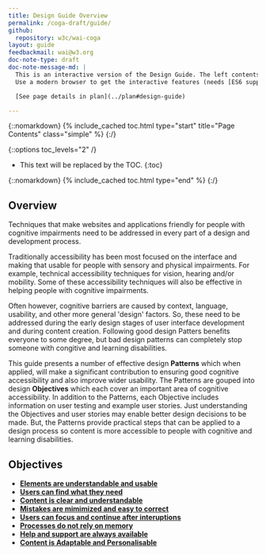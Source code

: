 ```yaml
---
title: Design Guide Overview
permalink: /coga-draft/guide/
github:
  repository: w3c/wai-coga
layout: guide
feedbackmail: wai@w3.org
doc-note-type: draft
doc-note-message-md: |
  This is an interactive version of the Design Guide. The left contents can be expanded and closed.
  Use a modern browser to get the interactive features (needs [ES6 support](https://caniuse.com/#search=es6)).

  [See page details in plan](../plan#design-guide)

---
```

{::nomarkdown}
{% include_cached toc.html type="start" title="Page Contents" class="simple" %}
{:/}

{::options toc_levels="2" /}

- This text will be replaced by the TOC.
{:toc}

{::nomarkdown}
{% include_cached toc.html type="end" %}
{:/}

## Overview

Techniques that make websites and applications friendly for people with cognitive impairments need to be addressed in every part of a design and development process.

Traditionally accessibility has been most focused on the interface and making that usable for people with sensory and physical impairments. For example, technical accessibility techniques for vision, hearing and/or mobility. Some of these accessibility techniques will also be effective in helping people with cognitive impairments.

Often however, cognitive barriers are caused by context, language, usability, and other more general 'design' factors. So, these need to be addressed during the early design stages of user interface development and during content creation. Following good design Patters benefits everyone to some degree, but bad design patterns can completely stop someone with congitive and learning disabilities.

This guide presents a number of effective design **Patterns** which when applied, will make a significant contribution to ensuring good cognitive accessibility and also improve wider usability. The Patterns are gouped into design **Objectives** which each cover an important area of cognitive accessibility. In addition to the Patterns, each Objective includes information on user testing and example user stories. Just understanding the Objectives and user stories may enable better design decisions to be made. But, the Patterns provide practical steps that can be applied to a design process so content is more accessible to people with cognitive and learning disabilities.

## Objectives

- **[Elements are understandable and usable](./understandable/)**
- **[Users can find what they need](./findable)**
- **[Content is clear and understandable](./clear)**
- **[Mistakes are mimimized and easy to correct](./certain)**
- **[Users can focus and continue after interuptions](./engrossing)**
- **[Processes do not rely on memory](./forgettable)**
- **[Help and support are always available](./helpful)**
- **[Content is Adaptable and Personalisable](./adaptable)**